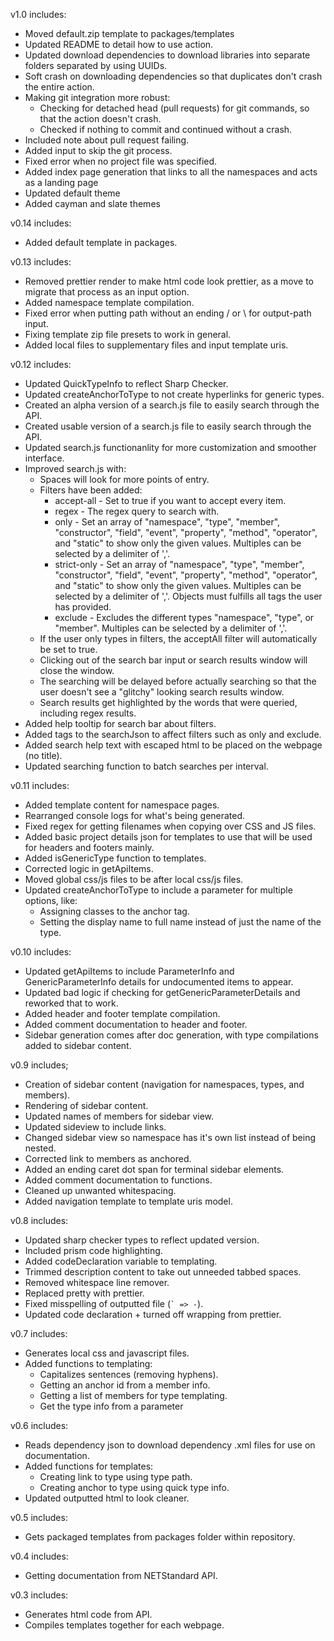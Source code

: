 
v1.0 includes:
* Moved default.zip template to packages/templates
* Updated README to detail how to use action.
* Updated download dependencies to download libraries into separate folders separated by using UUIDs.
* Soft crash on downloading dependencies so that duplicates don't crash the entire action.
* Making git integration more robust:
  * Checking for detached head (pull requests) for git commands, so that the action doesn't crash.
  * Checked if nothing to commit and continued without a crash.
* Included note about pull request failing.
* Added input to skip the git process.
* Fixed error when no project file was specified.
* Added index page generation that links to all the namespaces and acts as a landing page
* Updated default theme
* Added cayman and slate themes

v0.14 includes:
* Added default template in packages.

v0.13 includes:
* Removed prettier render to make html code look prettier, as a move to migrate that process as an input option.
* Added namespace template compilation.
* Fixed error when putting path without an ending / or \ for output-path input.
* Fixing template zip file presets to work in general.
* Added local files to supplementary files and input template uris.

v0.12 includes:
* Updated QuickTypeInfo to reflect Sharp Checker.
* Updated createAnchorToType to not create hyperlinks for generic types.
* Created an alpha version of a search.js file to easily search through the API.
* Created usable version of a search.js file to easily search through the API.
* Updated search.js functionanlity for more customization and smoother interface.
* Improved search.js with:
  * Spaces will look for more points of entry.
  * Filters have been added:
    * accept-all - Set to true if you want to accept every item.
    * regex - The regex query to search with.
    * only - Set an array of "namespace", "type", "member", "constructor", "field", "event", "property", "method", "operator", and "static" to show only the given values. Multiples can be selected by a delimiter of ','.
    * strict-only - Set an array of "namespace", "type", "member", "constructor", "field", "event", "property", "method", "operator", and "static" to show only the given values. Multiples can be selected by a delimiter of ','. Objects must fulfills all tags the user has provided.
    * exclude - Excludes the different types "namespace", "type", or "member". Multiples can be selected by a delimiter of ','.
  * If the user only types in filters, the acceptAll filter will automatically be set to true.
  * Clicking out of the search bar input or search results window will close the window.
  * The searching will be delayed before actually searching so that the user doesn't see a "glitchy" looking search results window.
  * Search results get highlighted by the words that were queried, including regex results.
* Added help tooltip for search bar about filters.
* Added tags to the searchJson to affect filters such as only and exclude.
* Added search help text with escaped html to be placed on the webpage (no title).
* Updated searching function to batch searches per interval.

v0.11 includes:
* Added template content for namespace pages.
* Rearranged console logs for what's being generated.
* Fixed regex for getting filenames when copying over CSS and JS files.
* Added basic project details json for templates to use that will be used for headers and footers mainly.
* Added isGenericType function to templates.
* Corrected logic in getApiItems.
* Moved global css/js files to be after local css/js files.
* Updated createAnchorToType to include a parameter for multiple options, like:
  * Assigning classes to the anchor tag.
  * Setting the display name to full name instead of just the name of the type.

v0.10 includes:
* Updated getApiItems to include ParameterInfo and GenericParameterInfo details for undocumented items to appear.
* Updated bad logic if checking for getGenericParameterDetails and reworked that to work.
* Added header and footer template compilation.
* Added comment documentation to header and footer.
* Sidebar generation comes after doc generation, with type compilations added to sidebar content.

v0.9 includes;
* Creation of sidebar content (navigation for namespaces, types, and members).
* Rendering of sidebar content.
* Updated names of members for sidebar view.
* Updated sideview to include links.
* Changed sidebar view so namespace has it's own list instead of being nested.
* Corrected link to members as anchored.
* Added an ending caret dot span for terminal sidebar elements.
* Added comment documentation to functions.
* Cleaned up unwanted whitespacing.
* Added navigation template to template uris model.

v0.8 includes:
* Updated sharp checker types to reflect updated version.
* Included prism code highlighting.
* Added codeDeclaration variable to templating.
* Trimmed description content to take out unneeded tabbed spaces.
* Removed whitespace line remover.
* Replaced pretty with prettier.
* Fixed misspelling of outputted file (`` ` => - ``).
* Updated code declaration + turned off wrapping from prettier.

v0.7 includes:
* Generates local css and javascript files.
* Added functions to templating:
  * Capitalizes sentences (removing hyphens).
  * Getting an anchor id from a member info.
  * Getting a list of members for type templating.
  * Get the type info from a parameter

v0.6 includes:
* Reads dependency json to download dependency .xml files for use on documentation.
* Added functions for templates:
  * Creating link to type using type path.
  * Creating anchor to type using quick type info.
* Updated outputted html to look cleaner.

v0.5 includes:
* Gets packaged templates from packages folder within repository.

v0.4 includes:
* Getting documentation from NETStandard API.

v0.3 includes:
* Generates html code from API.
* Compiles templates together for each webpage.

